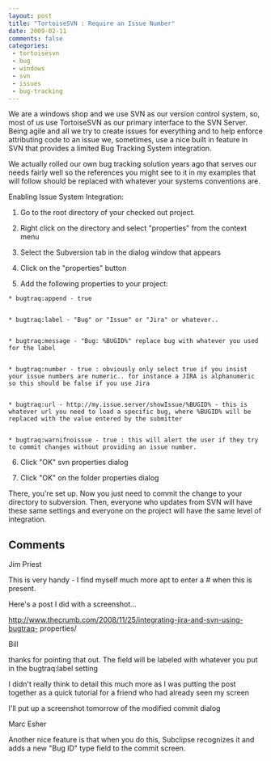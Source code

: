 ```yaml
---
layout: post
title: "TortoiseSVN : Require an Issue Number"
date: 2009-02-11
comments: false
categories:
 - tortoisesvn
 - bug
 - windows
 - svn
 - issues
 - bug-tracking
---
```

We are a windows shop and we use SVN as our version control system, so, most
of us use TortoiseSVN as our primary interface to the SVN Server. Being agile
and all we try to create issues for everything and to help enforce attributing
code to an issue we, sometimes, use a nice built in feature in SVN that
provides a limited Bug Tracking System integration.  
  
We actually rolled our own bug tracking solution years ago that serves our
needs fairly well so the references you might see to it in my examples that
will follow should be replaced with whatever your systems conventions are.  
  
Enabling Issue System Integration:  
  

  

  1. Go to the root directory of your checked out project.
  

  2. Right click on the directory and select "properties" from the context menu
  

  3. Select the Subversion tab in the dialog window that appears
  

  4. Click on the "properties" button
  

  5. Add the following properties to your project:  

    * bugtraq:append - true
  

    * bugtraq:label - "Bug" or "Issue" or "Jira" or whatever..
  

    * bugtraq:message - "Bug: %BUGID%" replace bug with whatever you used for the label
  

    * bugtraq:number - true : obviously only select true if you insist your issue numbers are numeric.. for instance a JIRA is alphanumeric so this should be false if you use Jira
  

    * bugtraq:url - http://my.issue.server/showIssue/%BUGID% - this is whatever url you need to load a specific bug, where %BUGID% will be replaced with the value entered by the submitter
  

    * bugtraq:warnifnoissue - true : this will alert the user if they try to commit changes without providing an issue number.
  
  

  6. Click "OK" svn properties dialog
  

  7. Click "OK" on the folder properties dialog
  
  
  
There, you're set up. Now you just need to commit the change to your directory
to subversion. Then, everyone who updates from SVN will have these same
settings and everyone on the project will have the same level of integration.

## Comments

Jim Priest

This is very handy - I find myself much more apt to enter a # when this is
present.  
  
Here's a post I did with a screenshot...  
  
http://www.thecrumb.com/2008/11/25/integrating-jira-and-svn-using-bugtraq-
properties/

Bill

thanks for pointing that out. The field will be labeled with whatever you put
in the bugtraq:label setting  
  
I didn't really think to detail this much more as I was putting the post
together as a quick tutorial for a friend who had already seen my screen  
  
I'll put up a screenshot tomorrow of the modified commit dialog

Marc Esher

Another nice feature is that when you do this, Subclipse recognizes it and
adds a new "Bug ID" type field to the commit screen.

